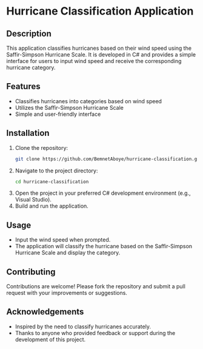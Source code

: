 # Hurricane Classification Application

## Description
This application classifies hurricanes based on their wind speed using the Saffir-Simpson Hurricane Scale. It is developed in C# and provides a simple interface for users to input wind speed and receive the corresponding hurricane category.

## Features
- Classifies hurricanes into categories based on wind speed
- Utilizes the Saffir-Simpson Hurricane Scale
- Simple and user-friendly interface

## Installation
1. Clone the repository:
    ```bash
    git clone https://github.com/BemnetAboye/hurricane-classification.git
    ```
2. Navigate to the project directory:
    ```bash
    cd hurricane-classification
    ```
3. Open the project in your preferred C# development environment (e.g., Visual Studio).
4. Build and run the application.

## Usage
- Input the wind speed when prompted.
- The application will classify the hurricane based on the Saffir-Simpson Hurricane Scale and display the category.

## Contributing
Contributions are welcome! Please fork the repository and submit a pull request with your improvements or suggestions.


## Acknowledgements
- Inspired by the need to classify hurricanes accurately.
- Thanks to anyone who provided feedback or support during the development of this project.

